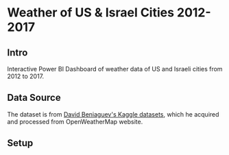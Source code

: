 # Weather of US & Israel Cities 2012-2017

## Intro

Interactive Power BI Dashboard of weather data of US and Israeli cities from 2012 to 2017.

## Data Source

The dataset is from [David Beniaguev's Kaggle datasets](https://www.kaggle.com/datasets/selfishgene/historical-hourly-weather-data/data), which he acquired and processed from OpenWeatherMap website.

## Setup


